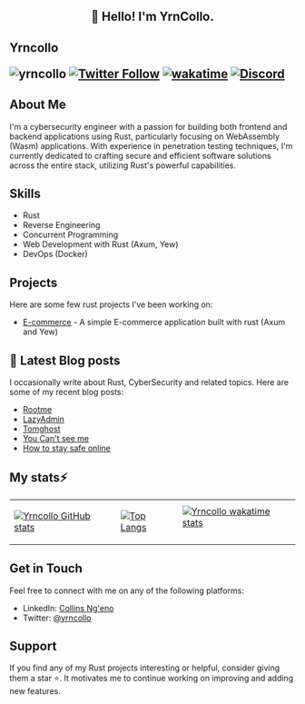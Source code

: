 <h2 align="center">👋 Hello! I'm YrnCollo.</h2>

## Yrncollo <p align="left"> <img src="https://komarev.com/ghpvc/?username=yrncollo" alt="yrncollo"/> [![Twitter Follow](https://img.shields.io/twitter/follow/Yrn_Collo?color=Yellow&label=%40YrnCollo&logoColor=blueviolet&style=social)](https://twitter.com/Yrn_Collo) [![wakatime](https://wakatime.com/badge/user/29b6af22-e962-46be-ba76-90205ebd51af.svg)](https://wakatime.com/@29b6af22-e962-46be-ba76-90205ebd51af) [![Discord](https://img.shields.io/discord/950481728068263976?color=blueviolet&logo=Discord&style=plastic)](https://discord.gg/4rYWA4HbJd)</p>
## About Me

I'm a cybersecurity engineer with a passion for building both frontend and backend applications using Rust, particularly focusing on WebAssembly (Wasm) applications. With experience in penetration testing techniques, I'm currently dedicated to crafting secure and efficient software solutions across the entire stack, utilizing Rust's powerful capabilities.

## Skills

- Rust
- Reverse Engineering
- Concurrent Programming
- Web Development with Rust (Axum, Yew)
- DevOps (Docker)

## Projects
Here are some few rust projects I've been working on:

- [E-commerce](https://github.com/yrncolloo/E-commerce) - A simple E-commerce application built with rust (Axum and Yew)

<!-- ![Metrics](https://metrics.lecoq.io/yrncollo?template=classic&introduction=1&tweets=1&base=header%2C%20activity%2C%20community%2C%20repositories%2C%20metadata&base.indepth=false&base.hireable=false&base.skip=false&introduction=false&introduction.title=true&tweets=false&tweets.user=Yrn_Collo&tweets.attachments=false&tweets.limit=2&config.timezone=Africa%2FNairobi) -->
<!---
🔗 &nbsp;**Connect with me**
<a href="https://twitter.com/Yrn_Collo" target="blank"><img align="center" src="https://raw.githubusercontent.com/rahuldkjain/github-profile-readme-generator/master/src/images/icons/Social/twitter.svg" alt="gautamkrishnar" height="30" width="40" /></a>
<a href="https://linkedin.com/in/collins-ngeno" target="blank"><img align="center" src="https://raw.githubusercontent.com/rahuldkjain/github-profile-readme-generator/master/src/images/icons/Social/linked-in-alt.svg" alt="gautamkrishnar" height="30" width="40" /></a> -->

## 📖 Latest Blog posts
I occasionally write about Rust, CyberSecurity and related topics. Here are some of my recent blog posts:

<!-- YRNCOLLO:START -->
- [Rootme](https://yrncollo.com/posts/RootMe/)
- [LazyAdmin](https://yrncollo.com/posts/LazyAdmin/)
- [Tomghost](https://yrncollo.com/posts/tomghost/)
- [You Can&#39;t see me](https://yrncollo.com/posts/you-cant-c-me/)
- [How to stay safe online](https://yrncollo.com/posts/online-safety/)
<!-- YRNCOLLO:END -->

## My stats⚡ 
<table>
  <tr>
    <td>
        
[![Yrncollo GitHub stats](https://github-readme-stats.vercel.app/api?username=yrncollo&show_icons=true&theme=react&bg_color=0D1117&color=5BCDEC&line=5BCDEC&point=FFFFFF&hide_border=true&repo=github-readme-stats)](https://github.com/anuraghazra/github-readme-stats)
    </td>
    <td>
        
[![Top Langs](https://github-readme-stats.vercel.app/api/top-langs/?username=yrncollo&show_icons=true&theme=react&bg_color=0D1117&color=5BCDEC&line=5BCDEC&point=FFFFFF&hide_border=true)](https://github.com/anuraghazra/github-readme-stats)
    </td>
    <td> 
[![Yrncollo wakatime stats](https://github-readme-stats.vercel.app/api/wakatime/?&username=yrncollo&theme=react&bg_color=0D1117&color=5BCDEC&line=5BCDEC&point=FFFFFF&hide_border=true)](https://github.com/anuraghazra/github-readme-stats)       
 </td>
  </tr>
</table>

## Get in Touch

Feel free to connect with me on any of the following platforms:

- LinkedIn: [Collins Ng'eno](https://www.linkedin.com/in/collins-ngeno/)
- Twitter: [@yrncollo](https://twitter.com/rustacean_dev)

## Support

If you find any of my Rust projects interesting or helpful, consider giving them a star ⭐️. It motivates me to continue working on improving and adding new features.
